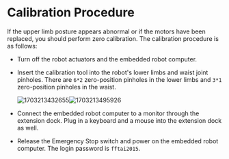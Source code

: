 # Calibration Procedure

If the upper limb posture appears abnormal or if the motors have been replaced, you should perform zero calibration. The calibration procedure is as follows:

- Turn off the robot actuators and the embedded robot computer.
- Insert the calibration tool into the robot's lower limbs and waist joint pinholes. There are `6*2` zero-position pinholes in the lower limbs and `3*1` zero-position pinholes in the waist.

   ![1703213432655](pictures/1703213432655.png)![1703213495926](pictures/1703213495926.png)

- Connect the embedded robot computer to a monitor through the extension dock. Plug in a keyboard and a mouse into the extension dock as well.
- Release the Emergency Stop switch and power on the embedded robot computer. The login password is `fftai2015`.

